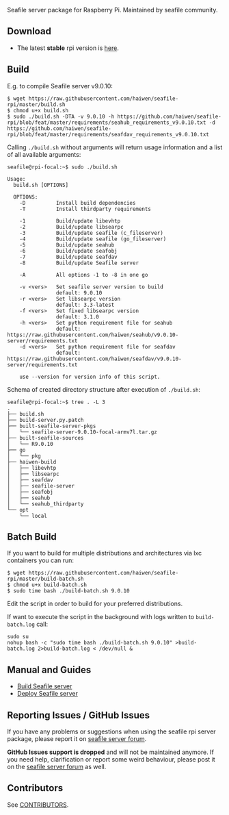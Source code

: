 Seafile server package for Raspberry Pi. Maintained by seafile community.

## Download

- The latest **stable** rpi version is [here](https://github.com/haiwen/seafile-rpi/releases/latest).

## Build

E.g. to compile Seafile server v9.0.10:

```shell
$ wget https://raw.githubusercontent.com/haiwen/seafile-rpi/master/build.sh
$ chmod u+x build.sh
$ sudo ./build.sh -DTA -v 9.0.10 -h https://github.com/haiwen/seafile-rpi/blob/feat/master/requirements/seahub_requirements_v9.0.10.txt -d https://github.com/haiwen/seafile-rpi/blob/feat/master/requirements/seafdav_requirements_v9.0.10.txt
```

Calling `./build.sh` without arguments will return usage information and a list of all available arguments:

```shell
seafile@rpi-focal:~$ sudo ./build.sh

Usage:
  build.sh [OPTIONS]

  OPTIONS:
    -D          Install build dependencies
    -T          Install thirdparty requirements

    -1          Build/update libevhtp
    -2          Build/update libsearpc
    -3          Build/update seafile (c_fileserver)
    -4          Build/update seafile (go_fileserver)
    -5          Build/update seahub
    -6          Build/update seafobj
    -7          Build/update seafdav
    -8          Build/update Seafile server

    -A          All options -1 to -8 in one go

    -v <vers>   Set seafile server version to build
                default: 9.0.10
    -r <vers>   Set libsearpc version
                default: 3.3-latest
    -f <vers>   Set fixed libsearpc version
                default: 3.1.0
    -h <vers>   Set python requirement file for seahub
                default: https://raw.githubusercontent.com/haiwen/seahub/v9.0.10-server/requirements.txt
    -d <vers>   Set python requirement file for seafdav
                default: https://raw.githubusercontent.com/haiwen/seafdav/v9.0.10-server/requirements.txt

    use --version for version info of this script.
```

Schema of created directory structure after execution of `./build.sh`:

```
seafile@rpi-focal:~$ tree . -L 3
.
├── build.sh
├── build-server.py.patch
├── built-seafile-server-pkgs
│   └── seafile-server-9.0.10-focal-armv7l.tar.gz
├── built-seafile-sources
│   └── R9.0.10
├── go
│   └── pkg
├── haiwen-build
│   ├── libevhtp
│   ├── libsearpc
│   ├── seafdav
│   ├── seafile-server
│   ├── seafobj
│   ├── seahub
│   └── seahub_thirdparty
└── opt
    └── local
```

## Batch Build

If you want to build for multiple distributions and architectures via lxc containers you can run:

```shell
$ wget https://raw.githubusercontent.com/haiwen/seafile-rpi/master/build-batch.sh
$ chmod u+x build-batch.sh
$ sudo time bash ./build-batch.sh 9.0.10
```

Edit the script in order to build for your preferred distributions.

If want to execute the script in the background with logs written to `build-batch.log` call:
```shell
sudo su
nohup bash -c "sudo time bash ./build-batch.sh 9.0.10" >build-batch.log 2>build-batch.log < /dev/null &
```

## Manual and Guides

- [Build Seafile server](https://manual.seafile.com/build_seafile/rpi/)
- [Deploy Seafile server](https://manual.seafile.com/deploy/)

## Reporting Issues / GitHub Issues

If you have any problems or suggestions when using the seafile rpi server package, please report it
on [seafile server forum](https://forum.seafile.com/).

**GitHub Issues support is dropped** and will not be maintained anymore. If you need help, clarification or report some
weird behaviour, please post it on the [seafile server forum](https://forum.seafile.com/) as well.

## Contributors

See [CONTRIBUTORS](https://github.com/haiwen/seafile-rpi/graphs/contributors).
